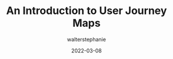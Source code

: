 ---
author: walterstephanie
date: 2022-03-08
permalink: false
publisher: sitepointdotcom
tags:
  - design
  - usability
  - user-experience
target_url: https://www.sitepoint.com/an-introduction-to-user-journey-maps/
title: An Introduction to User Journey Maps
---